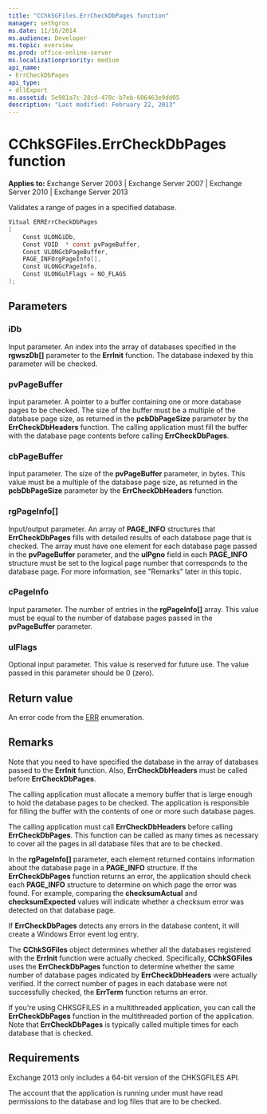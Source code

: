 ```yaml
---
title: "CChkSGFiles.ErrCheckDbPages function"
manager: sethgros
ms.date: 11/16/2014
ms.audience: Developer
ms.topic: overview
ms.prod: office-online-server
ms.localizationpriority: medium
api_name:
- ErrCheckDbPages
api_type:
- dllExport
ms.assetid: 5e981a7c-28cd-470c-b7eb-606463e9dd05
description: "Last modified: February 22, 2013"
---
```


# CChkSGFiles.ErrCheckDbPages function

**Applies to:** Exchange Server 2003 | Exchange Server 2007 | Exchange Server 2010 | Exchange Server 2013
  
Validates a range of pages in a specified database. 
  
```cs
Vitual ERRErrCheckDbPages  
(
    Const ULONGiDb,
    Const VOID  * const pvPageBuffer,
    Const ULONGcbPageBuffer,
    PAGE_INFOrgPageInfo[],
    Const ULONGcPageInfo,
    Const ULONGulFlags = NO_FLAGS
);

```

## Parameters

### iDb
  
Input parameter. An index into the array of databases specified in the **rgwszDb[]** parameter to the **ErrInit** function. The database indexed by this parameter will be checked. 
    
### pvPageBuffer 
  
Input parameter. A pointer to a buffer containing one or more database pages to be checked. The size of the buffer must be a multiple of the database page size, as returned in the **pcbDbPageSize** parameter by the **ErrCheckDbHeaders** function. The calling application must fill the buffer with the database page contents before calling **ErrCheckDbPages**.
    
### cbPageBuffer
  
Input parameter. The size of the **pvPageBuffer** parameter, in bytes. This value must be a multiple of the database page size, as returned in the **pcbDbPageSize** parameter by the **ErrCheckDbHeaders** function. 
    
### rgPageInfo[] 
  
Input/output parameter. An array of **PAGE\_INFO** structures that **ErrCheckDbPages** fills with detailed results of each database page that is checked. The array must have one element for each database page passed in the **pvPageBuffer** parameter, and the **ulPgno** field in each **PAGE\_INFO** structure must be set to the logical page number that corresponds to the database page. For more information, see "Remarks" later in this topic. 
    
### cPageInfo
  
Input parameter. The number of entries in the **rgPageInfo[]** array. This value must be equal to the number of database pages passed in the **pvPageBuffer** parameter. 
    
### ulFlags 
  
Optional input parameter. This value is reserved for future use. The value passed in this parameter should be 0 (zero).
    
## Return value

An error code from the [ERR](cchksgfiles-err-enumeration.md) enumeration. 
  
## Remarks

Note that you need to have specified the database in the array of databases passed to the **ErrInit** function. Also, **ErrCheckDbHeaders** must be called before **ErrCheckDbPages**.
  
The calling application must allocate a memory buffer that is large enough to hold the database pages to be checked. The application is responsible for filling the buffer with the contents of one or more such database pages. 
  
The calling application must call **ErrCheckDbHeaders** before calling **ErrCheckDbPages**. This function can be called as many times as necessary to cover all the pages in all database files that are to be checked.
  
In the **rgPageInfo[]** parameter, each element returned contains information about the database page in a **PAGE\_INFO** structure. If the **ErrCheckDbPages** function returns an error, the application should check each **PAGE\_INFO** structure to determine on which page the error was found. For example, comparing the **checksumActual** and **checksumExpected** values will indicate whether a checksum error was detected on that database page. 
  
If **ErrCheckDbPages** detects any errors in the database content, it will create a Windows Error event log entry. 
  
The **CChkSGFiles** object determines whether all the databases registered with the **ErrInit** function were actually checked. Specifically, **CChkSGFiles** uses the **ErrCheckDbPages** function to determine whether the same number of database pages indicated by **ErrCheckDbHeaders** were actually verified. If the correct number of pages in each database were not successfully checked, the **ErrTerm** function returns an error. 
  
If you're using CHKSGFILES in a multithreaded application, you can call the **ErrCheckDbPages** function in the multithreaded portion of the application. Note that **ErrCheckDbPages** is typically called multiple times for each database that is checked. 
  
## Requirements

Exchange 2013 only includes a 64-bit version of the CHKSGFILES API.
  
The account that the application is running under must have read permissions to the database and log files that are to be checked.
  


